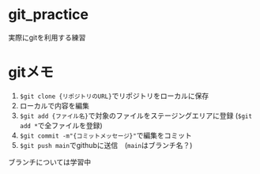 # git_practice

実際にgitを利用する練習

# gitメモ
1. `$git clone {リポジトリのURL}`でリポジトリをローカルに保存
2. ローカルで内容を編集
3. `$git add {ファイル名}`で対象のファイルをステージングエリアに登録
(`$git add *`で全ファイルを登録)
4. `$git commit -m"{コミットメッセージ}"`で編集をコミット
5. `$git push main`でgithubに送信　(`main`はブランチ名？)


ブランチについては学習中